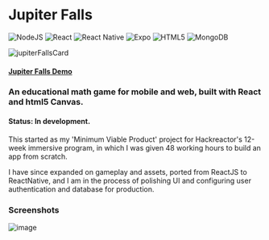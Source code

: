 # Jupiter Falls
![NodeJS](https://img.shields.io/badge/node.js-6DA55F?style=for-the-badge&logo=node.js&logoColor=white)
![React](https://img.shields.io/badge/react-%2320232a.svg?style=for-the-badge&logo=react&logoColor=%2361DAFB)
![React Native](https://img.shields.io/badge/react_native-%2320232a.svg?style=for-the-badge&logo=react&logoColor=%2361DAFB)
![Expo](https://img.shields.io/badge/expo-1C1E24?style=for-the-badge&logo=expo&logoColor=#D04A37)
![HTML5](https://img.shields.io/badge/html5-%23E34F26.svg?style=for-the-badge&logo=html5&logoColor=white)
![MongoDB](https://img.shields.io/badge/MongoDB-%234ea94b.svg?style=for-the-badge&logo=mongodb&logoColor=white)

![jupiterFallsCard](https://user-images.githubusercontent.com/1572976/217845964-f7ea84db-4904-4bef-af34-31d81dd85a66.png "Jupiter Falls Demo")


#### [Jupiter Falls Demo](//www.youtube.com/watch?v=XjiPB2ffzPI "Jupiter Falls Demo")
### An educational math game for mobile and web, built with React and html5 Canvas.

#### Status: In development.

This started as my 'Minimum Viable Product' project for Hackreactor's 12-week immersive program, in which I was given 48 working hours to build an app from scratch.

I have since expanded on gameplay and assets, ported from ReactJS to ReactNative, and I am in the process of polishing UI and configuring user authentication and database for production.

### Screenshots

![image](https://user-images.githubusercontent.com/1572976/217847640-4f1b4db1-1125-4ca7-981f-7efaae7639d0.png)
